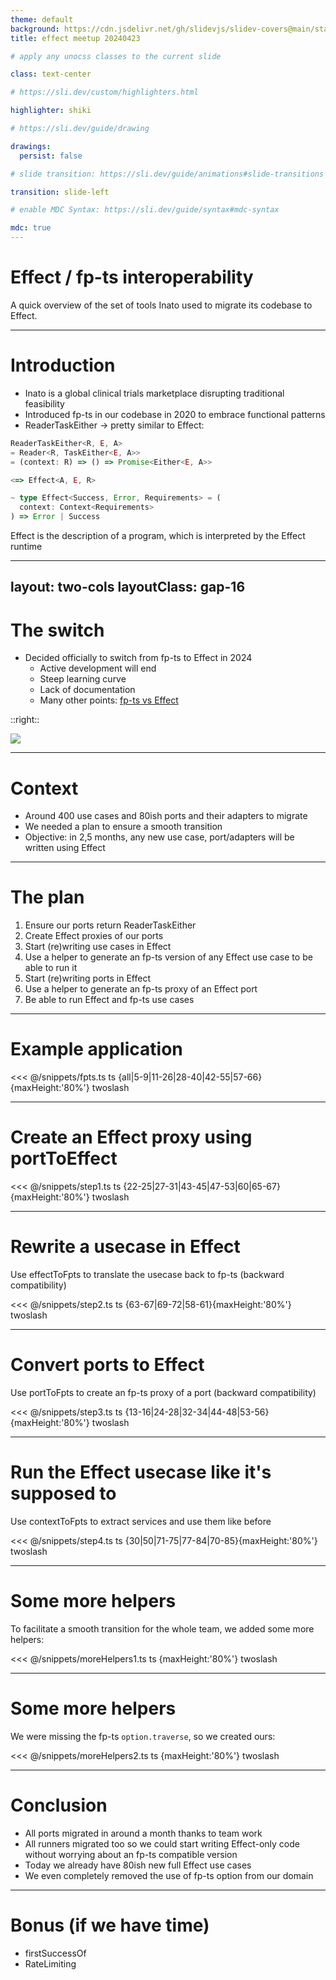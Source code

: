 ```yaml
---
theme: default
background: https://cdn.jsdelivr.net/gh/slidevjs/slidev-covers@main/static/aQcE3gDSSTY.webp
title: effect meetup 20240423

# apply any unocss classes to the current slide

class: text-center

# https://sli.dev/custom/highlighters.html

highlighter: shiki

# https://sli.dev/guide/drawing

drawings:
  persist: false

# slide transition: https://sli.dev/guide/animations#slide-transitions

transition: slide-left

# enable MDC Syntax: https://sli.dev/guide/syntax#mdc-syntax

mdc: true
---
```


# Effect / fp-ts interoperability

A quick overview of the set of tools Inato used to migrate its codebase to Effect.

<!--
The last comment block of each slide will be treated as slide notes. It will be visible and editable in Presenter Mode along with the slide. [Read more in the docs](https://sli.dev/guide/syntax.html#notes)
-->
---

# Introduction

- Inato is a global clinical trials marketplace disrupting traditional feasibility
- Introduced fp-ts in our codebase in 2020 to embrace functional patterns
- ReaderTaskEither -> pretty similar to Effect:

```ts
ReaderTaskEither<R, E, A>
= Reader<R, TaskEither<E, A>>
= (context: R) => () => Promise<Either<E, A>>

<=> Effect<A, E, R>

~ type Effect<Success, Error, Requirements> = (
  context: Context<Requirements>
) => Error | Success
```

Effect is the description of a program, which is interpreted by the Effect runtime

<!-- 
Helping sites get access to the right trials for them and their patients, Inato finds sites with untapped patient populations, high motivation, strong capabilities, and low competition

Before using fp-ts we had our own Either implementation but we had nothing for Option for instance 

Whereas RTE is already the program, you can only invoke it, whereas with Effect you can do sthg else. 
-->

---
layout: two-cols
layoutClass: gap-16
---

# The switch

- Decided officially to switch from fp-ts to Effect in 2024
  - Active development will end
  - Steep learning curve
  - Lack of documentation 
  - Many other points: [fp-ts vs Effect](https://effect.website/docs/other/fp-ts#comparison-table)

::right::

<img src="/fptsEffectComparison.png" class="h-120 rounded shadow" />


<!-- 
(put screenshot of DR?) https://www.notion.so/inato/Simpler-functional-programming-using-Effect-9051e313563f496abc06b4c235016f91
-->

---

# Context

- Around 400 use cases and 80ish ports and their adapters to migrate
- We needed a plan to ensure a smooth transition
- Objective: in 2,5 months, any new use case, port/adapters will be written using Effect

---

# The plan

<v-clicks every="1">

1. Ensure our ports return ReaderTaskEither
1. Create Effect proxies of our ports
1. Start (re)writing use cases in Effect
1. Use a helper to generate an fp-ts version of any Effect use case to be able to run it
1. Start (re)writing ports in Effect
1. Use a helper to generate an fp-ts proxy of an Effect port
1. Be able to run Effect and fp-ts use cases

</v-clicks>

<!-- 
1-To be able to easily switch to Effect 

4-Because our runners are not able to run Effect use cases yet at that point

6-At that point, the objective is completed: we can write everything in Effect, and still generate fp-ts facades. But that's not satisfying right?
 -->

---


# Example application

<<< @/snippets/fpts.ts ts {all|5-9|11-26|28-40|42-55|57-66}{maxHeight:'80%'} twoslash

---

# Create an Effect proxy using portToEffect

<<< @/snippets/step1.ts ts {22-25|27-31|43-45|47-53|60|65-67}{maxHeight:'80%'} twoslash

---

# Rewrite a usecase in Effect
Use effectToFpts to translate the usecase back to fp-ts (backward compatibility)

<<< @/snippets/step2.ts ts {63-67|69-72|58-61}{maxHeight:'80%'} twoslash

---

# Convert ports to Effect
Use portToFpts to create an fp-ts proxy of a port (backward compatibility)

<<< @/snippets/step3.ts ts {13-16|24-28|32-34|44-48|53-56}{maxHeight:'80%'} twoslash

---

# Run the Effect usecase like it's supposed to
Use contextToFpts to extract services and use them like before

<<< @/snippets/step4.ts ts {30|50|71-75|77-84|70-85}{maxHeight:'80%'} twoslash

---

# Some more helpers

To facilitate a smooth transition for the whole team, we added some more helpers:

<<< @/snippets/moreHelpers1.ts ts {maxHeight:'80%'} twoslash

---

# Some more helpers

We were missing the fp-ts `option.traverse`, so we created ours:

<<< @/snippets/moreHelpers2.ts ts {maxHeight:'80%'} twoslash

---

# Conclusion

- All ports migrated in around a month thanks to team work
- All runners migrated too so we could start writing Effect-only code without worrying about an fp-ts compatible version
- Today we already have 80ish new full Effect use cases
- We even completely removed the use of fp-ts option from our domain

---

# Bonus (if we have time)
+ firstSuccessOf
+ RateLimiting 
